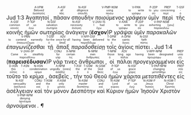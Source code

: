 <rt>Jud 1:3</rt> <RUBY><ruby><ruby>Ἀγαπητοί ,<rt>ἀγαπητός</rt></ruby><rt>Beloved</rt></ruby><rt>A-VPM</rt></RUBY> <RUBY><ruby><ruby>πᾶσαν<rt>πᾶς</rt></ruby><rt>all</rt></ruby><rt>A-ASF</rt></RUBY> <RUBY><ruby><ruby>σπουδὴν<rt>σπουδή</rt></ruby><rt>diligence</rt></ruby><rt>N-ASF</rt></RUBY> <RUBY><ruby><ruby><em>ποιούμενος</em><rt>ποιέω</rt></ruby><rt>using</rt></ruby><rt>V-PMP-NSM</rt></RUBY> <RUBY><ruby><ruby><em>γράφειν</em><rt>γράφω</rt></ruby><rt>to write</rt></ruby><rt>V-PAN</rt></RUBY> <RUBY><ruby><ruby>ὑμῖν<rt>σύ</rt></ruby><rt>to you</rt></ruby><rt>P-2DP</rt></RUBY> <RUBY><ruby><ruby>περὶ<rt>περί</rt></ruby><rt>concerning</rt></ruby><rt>PREP</rt></RUBY> <RUBY><ruby><ruby>τῆς<rt>ὁ</rt></ruby><rt>-</rt></ruby><rt>T-GSF</rt></RUBY> <RUBY><ruby><ruby>κοινῆς<rt>κοινός</rt></ruby><rt>common</rt></ruby><rt>A-GSF</rt></RUBY> <RUBY><ruby><ruby>ἡμῶν<rt>ἐγώ</rt></ruby><rt>of us</rt></ruby><rt>P-1GP</rt></RUBY> <RUBY><ruby><ruby>σωτηρίας<rt>σωτηρία</rt></ruby><rt>salvation</rt></ruby><rt>N-GSF</rt></RUBY> <RUBY><ruby><ruby>ἀνάγκην<rt>ἀνάγκη</rt></ruby><rt>necessity</rt></ruby><rt>N-ASF</rt></RUBY> (<RUBY><ruby><ruby><strong>ἔσχον</strong><rt>ἔχω</rt></ruby><rt>I had</rt></ruby><rt>V-2AAI-1S</rt></RUBY>)P <RUBY><ruby><ruby><em>γράψαι</em><rt>γράφω</rt></ruby><rt>to write</rt></ruby><rt>V-AAN</rt></RUBY> <RUBY><ruby><ruby>ὑμῖν<rt>σύ</rt></ruby><rt>to you</rt></ruby><rt>P-2DP</rt></RUBY> <RUBY><ruby><ruby><em>παρακαλῶν</em><rt>παρακαλέω</rt></ruby><rt>exhorting [you]</rt></ruby><rt>V-PAP-NSM</rt></RUBY> <RUBY><ruby><ruby><em>ἐπαγωνίζεσθαι</em><rt>ἐπαγωνίζομαι</rt></ruby><rt>to contend earnestly</rt></ruby><rt>V-PNN</rt></RUBY> <RUBY><ruby><ruby>τῇ<rt>ὁ</rt></ruby><rt>for the</rt></ruby><rt>T-DSF</rt></RUBY> <RUBY><ruby><ruby>ἅπαξ<rt>ἅπαξ</rt></ruby><rt>once for all</rt></ruby><rt>ADV</rt></RUBY> <RUBY><ruby><ruby><em>παραδοθείσῃ</em><rt>παραδίδωμι</rt></ruby><rt>having been delivered</rt></ruby><rt>V-APP-DSF</rt></RUBY> <RUBY><ruby><ruby>τοῖς<rt>ὁ</rt></ruby><rt>to the</rt></ruby><rt>T-DPM</rt></RUBY> <RUBY><ruby><ruby>ἁγίοις<rt>ἅγιος</rt></ruby><rt>saints</rt></ruby><rt>A-DPM</rt></RUBY> <RUBY><ruby><ruby>πίστει .<rt>πίστις</rt></ruby><rt>faith</rt></ruby><rt>N-DSF</rt></RUBY> <rt>Jud 1:4</rt> (<RUBY><ruby><ruby><strong>παρεισέδυσαν</strong><rt>παρεισδύνω</rt></ruby><rt>Came in stealthily</rt></ruby><rt>V-2AAI-3P</rt></RUBY>)P <RUBY><ruby><ruby>γάρ<rt>γάρ</rt></ruby><rt>for</rt></ruby><rt>CONJ</rt></RUBY> <RUBY><ruby><ruby>τινες<rt>τις</rt></ruby><rt>certain</rt></ruby><rt>X-NPM</rt></RUBY> <RUBY><ruby><ruby>ἄνθρωποι ,<rt>ἄνθρωπος</rt></ruby><rt>men</rt></ruby><rt>N-NPM</rt></RUBY> <RUBY><ruby><ruby>οἱ<rt>ὁ</rt></ruby><rt>those</rt></ruby><rt>T-NPM</rt></RUBY> <RUBY><ruby><ruby>πάλαι<rt>πάλαι</rt></ruby><rt>long ago</rt></ruby><rt>ADV</rt></RUBY> <RUBY><ruby><ruby><em>προγεγραμμένοι</em><rt>προγράφω</rt></ruby><rt>having been designated</rt></ruby><rt>V-RPP-NPM</rt></RUBY> <RUBY><ruby><ruby>εἰς<rt>εἰς</rt></ruby><rt>unto</rt></ruby><rt>PREP</rt></RUBY> <RUBY><ruby><ruby>τοῦτο<rt>οὗτος</rt></ruby><rt>this</rt></ruby><rt>D-ASN</rt></RUBY> <RUBY><ruby><ruby>τὸ<rt>ὁ</rt></ruby><rt>-</rt></ruby><rt>T-ASN</rt></RUBY> <RUBY><ruby><ruby>κρίμα ,<rt>κρίμα</rt></ruby><rt>condemnation</rt></ruby><rt>N-ASN</rt></RUBY> <RUBY><ruby><ruby>ἀσεβεῖς ,<rt>ἀσεβής</rt></ruby><rt>ungodly [ones]</rt></ruby><rt>A-NPM</rt></RUBY> <RUBY><ruby><ruby>τὴν<rt>ὁ</rt></ruby><rt>the</rt></ruby><rt>T-ASF</rt></RUBY> <RUBY><ruby><ruby>τοῦ<rt>ὁ</rt></ruby><rt>of the</rt></ruby><rt>T-GSM</rt></RUBY> <RUBY><ruby><ruby>Θεοῦ<rt>θεός</rt></ruby><rt>God</rt></ruby><rt>N-GSM</rt></RUBY> <RUBY><ruby><ruby>ἡμῶν<rt>ἐγώ</rt></ruby><rt>of us</rt></ruby><rt>P-1GP</rt></RUBY> <RUBY><ruby><ruby>χάριτα<rt>χάρις</rt></ruby><rt>grace</rt></ruby><rt>N-ASF</rt></RUBY> <RUBY><ruby><ruby><em>μετατιθέντες</em><rt>μετατίθημι</rt></ruby><rt>changing</rt></ruby><rt>V-PAP-NPM</rt></RUBY> <RUBY><ruby><ruby>εἰς<rt>εἰς</rt></ruby><rt>into</rt></ruby><rt>PREP</rt></RUBY> <RUBY><ruby><ruby>ἀσέλγειαν<rt>ἀσέλγεια</rt></ruby><rt>sensuality</rt></ruby><rt>N-ASF</rt></RUBY> <RUBY><ruby><ruby>καὶ<rt>καί</rt></ruby><rt>and</rt></ruby><rt>CONJ</rt></RUBY> <RUBY><ruby><ruby>τὸν<rt>ὁ</rt></ruby><rt>the</rt></ruby><rt>T-ASM</rt></RUBY> <RUBY><ruby><ruby>μόνον<rt>μόνος</rt></ruby><rt>only</rt></ruby><rt>A-ASM</rt></RUBY> <RUBY><ruby><ruby>Δεσπότην<rt>δεσπότης</rt></ruby><rt>master</rt></ruby><rt>N-ASM</rt></RUBY> <RUBY><ruby><ruby>καὶ<rt>καί</rt></ruby><rt>and</rt></ruby><rt>CONJ</rt></RUBY> <RUBY><ruby><ruby>Κύριον<rt>κύριος</rt></ruby><rt>Lord</rt></ruby><rt>N-ASM</rt></RUBY> <RUBY><ruby><ruby>ἡμῶν<rt>ἐγώ</rt></ruby><rt>of us</rt></ruby><rt>P-1GP</rt></RUBY> <RUBY><ruby><ruby>Ἰησοῦν<rt>Ἰησοῦς</rt></ruby><rt>Jesus</rt></ruby><rt>N-ASM-P</rt></RUBY> <RUBY><ruby><ruby>Χριστὸν<rt>Χριστός</rt></ruby><rt>Christ</rt></ruby><rt>N-ASM-T</rt></RUBY> <RUBY><ruby><ruby><em>ἀρνούμενοι . ¶</em><rt>ἀρνέομαι</rt></ruby><rt>denying</rt></ruby><rt>V-PNP-NPM</rt></RUBY></br></br></br> 
